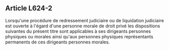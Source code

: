 Article L624-2
----
Lorsqu'une procédure de redressement judiciaire ou de liquidation judiciaire est
ouverte à l'égard d'une personne morale de droit privé les dispositions
suivantes du présent titre sont applicables à ses dirigeants personnes physiques
ou morales ainsi qu'aux personnes physiques représentants permanents de ces
dirigeants personnes morales.
